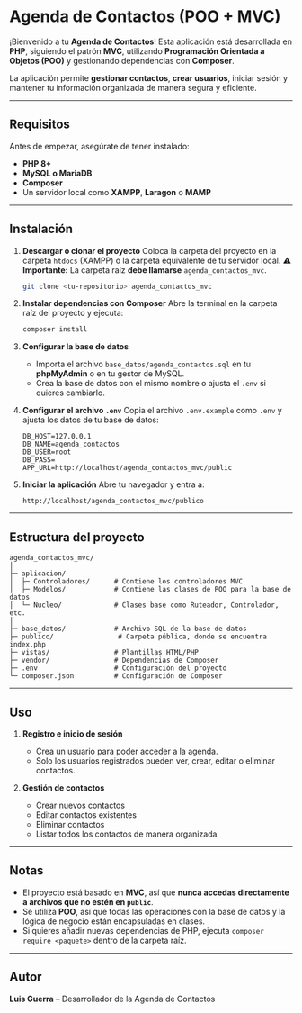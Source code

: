 # Agenda de Contactos (POO + MVC)

¡Bienvenido a tu **Agenda de Contactos**!
Esta aplicación está desarrollada en **PHP**, siguiendo el patrón **MVC**, utilizando **Programación Orientada a Objetos (POO)** y gestionando dependencias con **Composer**.

La aplicación permite **gestionar contactos**, **crear usuarios**, iniciar sesión y mantener tu información organizada de manera segura y eficiente.

---

## Requisitos

Antes de empezar, asegúrate de tener instalado:

* **PHP 8+**
* **MySQL o MariaDB**
* **Composer**
* Un servidor local como **XAMPP**, **Laragon** o **MAMP**

---

## Instalación

1. **Descargar o clonar el proyecto**
   Coloca la carpeta del proyecto en la carpeta `htdocs` (XAMPP) o la carpeta equivalente de tu servidor local.
   ⚠️ **Importante:** La carpeta raíz **debe llamarse** `agenda_contactos_mvc`.

   ```bash
   git clone <tu-repositorio> agenda_contactos_mvc
   ```

2. **Instalar dependencias con Composer**
   Abre la terminal en la carpeta raíz del proyecto y ejecuta:

   ```bash
   composer install
   ```

3. **Configurar la base de datos**

   * Importa el archivo `base_datos/agenda_contactos.sql` en tu **phpMyAdmin** o en tu gestor de MySQL.
   * Crea la base de datos con el mismo nombre o ajusta el `.env` si quieres cambiarlo.

4. **Configurar el archivo `.env`**
   Copia el archivo `.env.example` como `.env` y ajusta los datos de tu base de datos:

   ```env
   DB_HOST=127.0.0.1
   DB_NAME=agenda_contactos
   DB_USER=root
   DB_PASS=
   APP_URL=http://localhost/agenda_contactos_mvc/public
   ```

5. **Iniciar la aplicación**
   Abre tu navegador y entra a:

   ```
   http://localhost/agenda_contactos_mvc/publico
   ```

---

## Estructura del proyecto

```
agenda_contactos_mvc/
│
├─ aplicacion/
│  ├─ Controladores/      # Contiene los controladores MVC
│  ├─ Modelos/            # Contiene las clases de POO para la base de datos
│  └─ Nucleo/             # Clases base como Ruteador, Controlador, etc.
│
├─ base_datos/            # Archivo SQL de la base de datos
├─ publico/                # Carpeta pública, donde se encuentra index.php
├─ vistas/                # Plantillas HTML/PHP
├─ vendor/                # Dependencias de Composer
├─ .env                   # Configuración del proyecto
└─ composer.json          # Configuración de Composer
```

---

## Uso

1. **Registro e inicio de sesión**

   * Crea un usuario para poder acceder a la agenda.
   * Solo los usuarios registrados pueden ver, crear, editar o eliminar contactos.

2. **Gestión de contactos**

   * Crear nuevos contactos
   * Editar contactos existentes
   * Eliminar contactos
   * Listar todos los contactos de manera organizada

---

## Notas

* El proyecto está basado en **MVC**, así que **nunca accedas directamente a archivos que no estén en `public`**.
* Se utiliza **POO**, así que todas las operaciones con la base de datos y la lógica de negocio están encapsuladas en clases.
* Si quieres añadir nuevas dependencias de PHP, ejecuta `composer require <paquete>` dentro de la carpeta raíz.

---

## Autor

**Luis Guerra** – Desarrollador de la Agenda de Contactos
